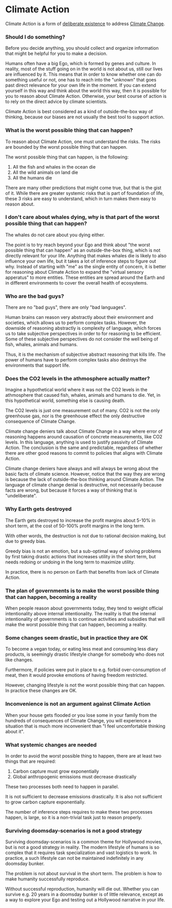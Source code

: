 # Climate Action

Climate Action is a form of [deliberate existence](https://advancedresearch.github.io/blog/2022-03-10-deliberate-existence) to address [Climate Change](https://en.wikipedia.org/wiki/Climate_change).

### Should I do something?

Before you decide anything, you should collect and organize information that might be helpful for you to make a decision.

Humans often have a big Ego, which is formed by genes and culture.
In reality, most of the stuff going on in the world is not about us, still our lives are influenced by it.
This means that in order to know whether one can do something useful or not,
one has to reach into the "unknown" that goes past direct relevance for your own life in the moment.
If you can extend yourself in this way and think about the world this way, then it is possible for you to reason about Climate Action.
Otherwise, your best course of action is to rely on the direct advice by climate scientists.

Climate Action is best considered as a kind of outside-the-box way of thinking,
because our biases are not usually the best tool to support action.

### What is the worst possible thing that can happen?

To reason about Climate Action, one must understand the risks.
The risks are bounded by the worst possible thing that can happen.

The worst possible thing that can happen, is the following:

1. All the fish and whales in the ocean die
2. All the wild animals on land die
3. All the humans die

There are many other predictions that might come true, but that is the gist of it.
While there are greater systemic risks that is part of foundation of life,
these 3 risks are easy to understand, which in turn makes them easy to reason about.

### I don't care about whales dying, why is that part of the worst possible thing that can happen?

The whales do not care about you dying either.

The point is to try reach beyond your Ego and think about "the worst possible thing that can happen"
as an outside-the-box thing, which is not directly relevant for your life.
Anything that makes whales die is likely to also influence your own life,
but it takes a lot of inference steps to figure out why.
Instead of starting with "me" as the single entity of concern,
it is better for reasoning about Climate Action to expand the "virtual sensory apperatus" to more entities.
These entities are spread around the Earth and in different environments to cover the overall health of ecosystems.

### Who are the bad guys?

There are no "bad guys", there are only "bad languages".

Human brains can reason very abstractly about their environment and societies,
which allows us to perform complex tasks.
However, the downside of reasoning abstractly is complexity of language,
which forces us to take subjective perspectives in order to for reasoning to be efficient.
Some of these subjective perspectives do not consider the well being of fish, whales, animals and humans.

Thus, it is the mechanism of subjective abstract reasoning that kills life.
The power of humans have to perform complex tasks also destroys the environments that support life.

### Does the CO2 levels in the athmosphere actually matter?

Imagine a hypothetical world where it was not the CO2 levels in the athmosphere that caused fish, whales, animals and humans to die.
Yet, in this hypothetical world, something else is causing death.

The CO2 levels is just one measurement out of many.
CO2 is not the only greenhouse gas, nor is the greenhouse effect the only destructive consequence of Climate Change.

Climate change deniers talk about Climate Change in a way where error of reasoning happens around causation of concrete measurements,
like CO2 levels. In this language, anything is used to justify passivity of Climate Action.
The conclusion is the same and predictable, regardless of whether there are other good reasons to commit to policies that aligns with Climate Action.

Climate change deniers have always and will always be wrong about the basic facts of climate science.
However, notice that the way they are wrong is because the lack of outside-the-box thinking around Climate Action.
The language of climate change denial is destructive, not necessarily because facts are wrong,
but because it forces a way of thinking that is "undeliberate".

### Why Earth gets destroyed

The Earth gets destroyed to increase the profit margins about 5-10% in short term,
at the cost of 50-100% profit margins in the long term.

With other words, the destruction is not due to rational decision making,
but due to greedy bias.

Greedy bias is not an emotion, but a sub-optimal way of solving problems by first taking drastic actions that
increases utility in the short term, but needs redoing or undoing in the long term to maximize utility.

In practice, there is no person on Earth that benefits from lack of Climate Action.

### The plan of governments is to make the worst possible thing that can happen, becoming a reality

When people reason about governments today, they tend to weight official intentionality above internal intentionality.
The reality is that the internal intentionality of governments is to continue activities and subsidies
that will make the worst possible thing that can happen, becoming a reality.

### Some changes seem drastic, but in practice they are OK

To become a vegan today, or eating less meat and consuming less diary products,
is seemingly drastic lifestyle change for somebody who does not like changes.

Furthermore, if policies were put in place to e.g. forbid over-consumption of meat,
then it would provoke emotions of having freedom restricted.

However, changing lifestyle is not the worst possible thing that can happen.
In practice these changes are OK.

### Inconvenience is not an argument against Climate Action

When your house gets flooded or you lose some in your family from the hundreds of consequences of Climate Change,
you will experience a situation that is much more inconvenient than "I feel uncomfortable thinking about it".

### What systemic changes are needed

In order to avoid the worst possible thing to happen, there are at least two things that are required:

1. Carbon capture must grow exponentially
2. Global anthropogenic emissions must decrease drastically

These two processes both need to happen in parallel.

It is not sufficient to decrease emissions drastically.
It is also not sufficient to grow carbon capture exponentially.

The number of inference steps requires to make these two processes happen,
is large, so it is a non-trivial task just to reason properly.

### Surviving doomsday-scenarios is not a good strategy

Surviving doomsday-scenarios is a common theme for Hollywood movies,
but is not a good strategy in reality.
The modern lifestyle of humans is so complex that it requires task specialization and vast logistics to work.
In practice, a such lifestyle can not be maintained indefinitely in any doomsday bunker.

The problem is not about survival in the short term.
The problem is how to make humanity successfully reproduce.

Without successful reproduction, humanity will die out.
Whether you can survive e.g. 20 years in a doomsday bunker is of little relevance,
except as a way to explore your Ego and testing out a Hollywood narrative in your life.
